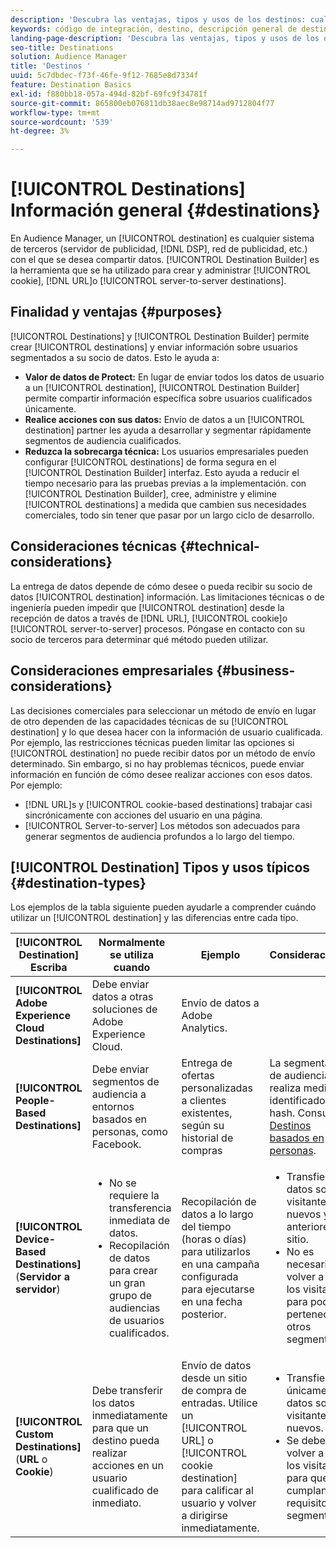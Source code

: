 ```yaml
---
description: 'Descubra las ventajas, tipos y usos de los destinos: cualquier sistema de terceros, como un servidor de publicidad o DSP, donde comparta datos. Utilice el Generador de destinos para crear y administrar cookies, direcciones URL o destinos de servidor a servidor.'
keywords: código de integración, destino, descripción general de destino, destino, destino, destino, destino, destino, destino, destino, destino, destino, destino, destino
landing-page-description: 'Descubra las ventajas, tipos y usos de los destinos: cualquier sistema de terceros, como un servidor de publicidad o DSP, donde comparta datos. Utilice el Generador de destinos para crear y administrar cookies, direcciones URL o destinos de servidor a servidor.'
seo-title: Destinations
solution: Audience Manager
title: 'Destinos '
uuid: 5c7dbdec-f73f-46fe-9f12-7685e8d7334f
feature: Destination Basics
exl-id: f880bb18-057a-494d-82bf-69fc9f34781f
source-git-commit: 865800eb076811db38aec8e98714ad9712804f77
workflow-type: tm+mt
source-wordcount: '539'
ht-degree: 3%

---
```


# [!UICONTROL Destinations] Información general {#destinations}

En Audience Manager, un [!UICONTROL destination] es cualquier sistema de terceros (servidor de publicidad, [!DNL DSP], red de publicidad, etc.) con el que se desea compartir datos. [!UICONTROL Destination Builder] es la herramienta que se ha utilizado para crear y administrar [!UICONTROL cookie], [!DNL URL]o [!UICONTROL server-to-server destinations].

## Finalidad y ventajas {#purposes}

<!-- c_destinations.xml -->

[!UICONTROL Destinations] y [!UICONTROL Destination Builder] permite crear [!UICONTROL destinations] y enviar información sobre usuarios segmentados a su socio de datos. Esto le ayuda a:

* **Valor de datos de Protect:** En lugar de enviar todos los datos de usuario a un [!UICONTROL destination], [!UICONTROL Destination Builder] permite compartir información específica sobre usuarios cualificados únicamente.
* **Realice acciones con sus datos:** Envío de datos a un [!UICONTROL destination] partner les ayuda a desarrollar y segmentar rápidamente segmentos de audiencia cualificados.
* **Reduzca la sobrecarga técnica:** Los usuarios empresariales pueden configurar [!UICONTROL destinations] de forma segura en el [!UICONTROL Destination Builder] interfaz. Esto ayuda a reducir el tiempo necesario para las pruebas previas a la implementación. con [!UICONTROL Destination Builder], cree, administre y elimine [!UICONTROL destinations] a medida que cambien sus necesidades comerciales, todo sin tener que pasar por un largo ciclo de desarrollo.

## Consideraciones técnicas {#technical-considerations}

<!-- destination-delivery-methods.xml -->

La entrega de datos depende de cómo desee o pueda recibir su socio de datos [!UICONTROL destination] información. Las limitaciones técnicas o de ingeniería pueden impedir que [!UICONTROL destination] desde la recepción de datos a través de [!DNL URL], [!UICONTROL cookie]o [!UICONTROL server-to-server] procesos. Póngase en contacto con su socio de terceros para determinar qué método pueden utilizar.

## Consideraciones empresariales {#business-considerations}

Las decisiones comerciales para seleccionar un método de envío en lugar de otro dependen de las capacidades técnicas de su [!UICONTROL destination] y lo que desea hacer con la información de usuario cualificada. Por ejemplo, las restricciones técnicas pueden limitar las opciones si [!UICONTROL destination] no puede recibir datos por un método de envío determinado. Sin embargo, si no hay problemas técnicos, puede enviar información en función de cómo desee realizar acciones con esos datos. Por ejemplo:

* [!DNL URL]s y [!UICONTROL cookie-based destinations] trabajar casi sincrónicamente con acciones del usuario en una página.
* [!UICONTROL Server-to-server] Los métodos son adecuados para generar segmentos de audiencia profundos a lo largo del tiempo.

## [!UICONTROL Destination] Tipos y usos típicos {#destination-types}

Los ejemplos de la tabla siguiente pueden ayudarle a comprender cuándo utilizar un [!UICONTROL destination] y las diferencias entre cada tipo.

| [!UICONTROL Destination] Escriba | Normalmente se utiliza cuando | Ejemplo | Consideraciones |
|--- |--- |--- |--- |
| **[!UICONTROL Adobe Experience Cloud Destinations]** | Debe enviar datos a otras soluciones de Adobe Experience Cloud. | Envío de datos a Adobe Analytics. |  |
| **[!UICONTROL People-Based Destinations]** | Debe enviar segmentos de audiencia a entornos basados en personas, como Facebook. | Entrega de ofertas personalizadas a clientes existentes, según su historial de compras | La segmentación de audiencias se realiza mediante identificadores hash. Consulte [Destinos basados en personas](people-based-destinations-overview.md). |
| **[!UICONTROL Device-Based Destinations]** (**Servidor a servidor**) | <ul><li>No se requiere la transferencia inmediata de datos.</li><li>Recopilación de datos para crear un gran grupo de audiencias de usuarios cualificados.</li></ul> | Recopilación de datos a lo largo del tiempo (horas o días) para utilizarlos en una campaña configurada para ejecutarse en una fecha posterior. | <ul><li>Transfiere datos sobre visitantes nuevos y anteriores al sitio. </li><li>No es necesario volver a ver a los visitantes para poder pertenecer a otros segmentos.</li></ul> |
| **[!UICONTROL Custom Destinations]** (**URL** o **Cookie**) | Debe transferir los datos inmediatamente para que un destino pueda realizar acciones en un usuario cualificado de inmediato. | Envío de datos desde un sitio de compra de entradas. Utilice un [!UICONTROL URL] o [!UICONTROL cookie destination] para calificar al usuario y volver a dirigirse inmediatamente. | <ul><li>Transfiere únicamente datos sobre visitantes nuevos. </li><li>Se debe volver a ver a los visitantes para que cumplan los requisitos del segmento.</li></ul> |
